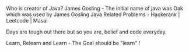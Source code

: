 Who is creator of Java?
James Gosling - The initial name of java was Oak which was used by James Gosling
Java Related Problems - Hackerank | Leetcode | Masai 

Days are tough out there but so you are, belief and code everyday. 

Learn, Relearn and Learn - The Goal should be "learn" !
